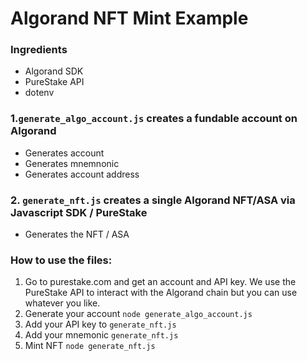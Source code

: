 # Algorand NFT Mint Example

### Ingredients
- Algorand SDK 
- PureStake API
- dotenv


### 1.`generate_algo_account.js` creates a fundable account on Algorand

- Generates account 
- Generates mnemnonic 
- Generates account address



### 2. `generate_nft.js` creates a single Algorand NFT/ASA via Javascript SDK / PureStake

- Generates the NFT / ASA


### How to use the files: 

1. Go to purestake.com and get an account and API key. We use the PureStake API to interact with the Algorand chain but you can use whatever you like.
2. Generate your account `node generate_algo_account.js`
3. Add your API key to `generate_nft.js `
4. Add your mnemonic `generate_nft.js` 
5. Mint NFT `node generate_nft.js`
